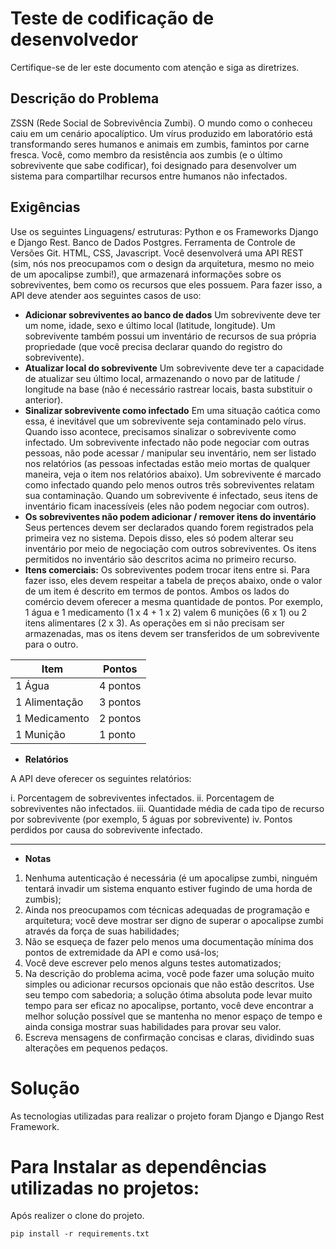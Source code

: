 # **Teste de codificação de desenvolvedor**
Certifique-se de ler este documento com atenção e siga as diretrizes.
## **Descrição do Problema**
ZSSN (Rede Social de Sobrevivência Zumbi). O mundo como o conheceu caiu em um cenário apocalíptico. Um vírus produzido em laboratório está transformando seres humanos e animais em zumbis, famintos por carne fresca.
Você, como membro da resistência aos zumbis (e o último sobrevivente que sabe codificar), foi designado para desenvolver um sistema para compartilhar recursos entre humanos não infectados.
## **Exigências**
Use os seguintes Linguagens/ estruturas: Python e os Frameworks Django e Django Rest. Banco de Dados Postgres. Ferramenta de Controle de Versões Git. HTML, CSS, Javascript.
Você desenvolverá uma API REST (sim, nós nos preocupamos com o design da arquitetura, mesmo no meio de um apocalipse zumbi!), que armazenará informações sobre os sobreviventes, bem como os recursos que eles possuem.
Para fazer isso, a API deve atender aos seguintes casos de uso:
- **Adicionar sobreviventes ao banco de dados**
Um sobrevivente deve ter um nome, idade, sexo e último local (latitude, longitude).
Um sobrevivente também possui um inventário de recursos de sua própria propriedade (que você precisa declarar quando do registro do sobrevivente).
- **Atualizar local do sobrevivente**
Um sobrevivente deve ter a capacidade de atualizar seu último local, armazenando o novo par de latitude / longitude na base (não é necessário rastrear locais, basta substituir o anterior).
- **Sinalizar sobrevivente como infectado**
Em uma situação caótica como essa, é inevitável que um sobrevivente seja contaminado pelo vírus. Quando isso acontece, precisamos sinalizar o sobrevivente como infectado.
Um sobrevivente infectado não pode negociar com outras pessoas, não pode acessar / manipular seu inventário, nem ser listado nos relatórios (as pessoas infectadas estão meio mortas de qualquer maneira, veja o item nos relatórios abaixo).
Um sobrevivente é marcado como infectado quando pelo menos outros três sobreviventes relatam sua contaminação.
Quando um sobrevivente é infectado, seus itens de inventário ficam inacessíveis (eles não podem negociar com outros).
- **Os sobreviventes não podem adicionar / remover itens do inventário**
Seus pertences devem ser declarados quando forem registrados pela primeira vez no sistema. Depois disso, eles só podem alterar seu inventário por meio de negociação com outros sobreviventes.
Os itens permitidos no inventário são descritos acima no primeiro recurso.
- **Itens comerciais:**
Os sobreviventes podem trocar itens entre si.
Para fazer isso, eles devem respeitar a tabela de preços abaixo, onde o valor de um item é descrito em termos de pontos.
Ambos os lados do comércio devem oferecer a mesma quantidade de pontos. Por exemplo, 1 água e 1 medicamento (1 x 4 + 1 x 2) valem 6 munições (6 x 1) ou 2 itens alimentares (2 x 3).
As operações em si não precisam ser armazenadas, mas os itens devem ser transferidos de um sobrevivente para o outro.

<table>
  <thead>
    <th>Item</th>
    <th>Pontos</th>
  </thead>
  <tbody>
     <tr>
      <td>1 Água</td>
      <td>4 pontos</td>
    </tr>
    <tr>
      <td>1 Alimentação</td>
      <td>3 pontos</td>
    </tr>
     <tr>
      <td>1 Medicamento</td>
      <td>2 pontos</td>
    </tr>
    <tr>
      <td>1 Munição</td>
      <td>1 ponto</td>
    </tr>
  </tbody>
</table>

- **Relatórios**

A API deve oferecer os seguintes relatórios:

i. Porcentagem de sobreviventes infectados.
ii. Porcentagem de sobreviventes não infectados.
iii. Quantidade média de cada tipo de recurso por sobrevivente (por exemplo, 5 águas por sobrevivente)
iv. Pontos perdidos por causa do sobrevivente infectado.

---

- **Notas**
1.	Nenhuma autenticação é necessária (é um apocalipse zumbi, ninguém tentará invadir um sistema enquanto estiver fugindo de uma horda de zumbis);
2.	Ainda nos preocupamos com técnicas adequadas de programação e arquitetura; você deve mostrar ser digno de superar o apocalipse zumbi através da força de suas habilidades;
3.	Não se esqueça de fazer pelo menos uma documentação mínima dos pontos de extremidade da API e como usá-los;
4.	Você deve escrever pelo menos alguns testes automatizados;
5.	Na descrição do problema acima, você pode fazer uma solução muito simples ou adicionar recursos opcionais que não estão descritos. Use seu tempo com sabedoria; a solução ótima absoluta pode levar muito tempo para ser eficaz no apocalipse, portanto, você deve encontrar a melhor solução possível que se mantenha no menor espaço de tempo e ainda consiga mostrar suas habilidades para provar seu valor.
6.	Escreva mensagens de confirmação concisas e claras, dividindo suas alterações em pequenos pedaços.

# **Solução**
As tecnologias utilizadas para realizar o projeto foram Django e Django Rest Framework.

# Para Instalar as dependências utilizadas no projetos:
Após realizer o clone do projeto.
```
pip install -r requirements.txt
```


